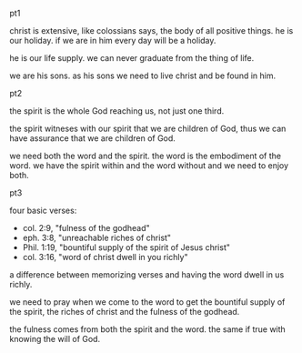 pt1

christ is extensive, like colossians says, the body of all positive things. he is our holiday. if we are in him every day will be a holiday.

he is our life supply. we can never graduate from the thing of life.

we are his sons. as his sons we need to live christ and be found in him. 

pt2

the spirit is the whole God reaching us, not just one third.

the spirit witneses with our spirit that we are children of God, thus we can have
assurance that we are children of God.

we need both the word and the spirit. the word is the embodiment of the word. we have the spirit within and the word without and we need to enjoy both.

pt3

four basic verses:
- col. 2:9, "fulness of the godhead"
- eph. 3:8, "unreachable riches of christ"
- Phil. 1:19, "bountiful supply of the spirit of Jesus christ"
- col. 3:16, "word of christ dwell in you richly"

a difference between memorizing verses and having the word dwell in us richly.

we need to pray when we come to the word to get the bountiful supply of the spirit, the riches of christ and the fulness of the godhead.

the fulness comes from both the spirit and the word. the same if true with knowing the will of God.
